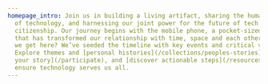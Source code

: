 ```yaml
---
homepage_intro: Join us in building a living artifact, sharing the human impact
  of technology, and harnessing our joint power for the future of tech
  citizenship. Our journey begins with the mobile phone, a pocket-sized marvel
  that has transformed our relationship with time, space and each other. How did
  we get here? We’ve seeded the timeline with key events and critical voices.
  Explore themes and [personal histories](/collections/peoples-stories), [add
  your story](/participate), and [discover actionable steps](/resources) to
  ensure technology serves us all.
---
```

